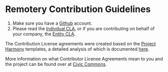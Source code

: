 Remotery Contribution Guidelines
================================

1. Make sure you have a [Github][Github] account.
2. Please read the [Indivdual CLA][Individual-CLA], or if you are contributing on behalf of your company, the [Entity CLA][Entity-CLA].

The Contribution License agreements were created based on the [Project Harmony][Project-Harmony] templates, a detailed analysis of which is documented [here][Project-Harmony-Guide].

More information on what Contributor License Agreements mean to you and the project can be found over at [Civic Commons][Civic-Commons-CLA].

[Github]: https://github.com/join
[Individual-CLA]: https://github.com/Celtoys/Remotery/blob/master/INDIVIDUAL_CLA.md
[Entity-CLA]: https://github.com/Celtoys/Remotery/blob/master/ENTITY_CLA.md
[Project-Harmony]: http://www.harmonyagreements.org/index.html
[Project-Harmony-Guide]: http://www.harmonyagreements.org/guide.html
[Civic-Commons-CLA]: http://wiki.civiccommons.org/Contributor_Agreements
